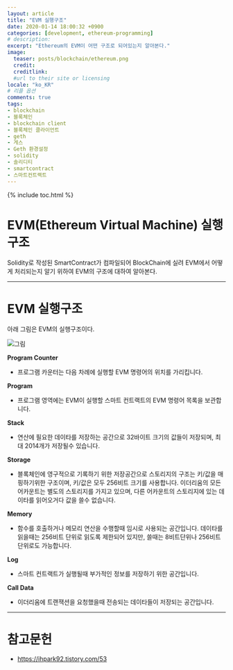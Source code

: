 ```yaml
---
layout: article
title: "EVM 실행구조"
date: 2020-01-14 18:00:32 +0900
categories: [development, ethereum-programming]
# description: 
excerpt: "Ethereum의 EVM이 어떤 구조로 되어있는지 알아본다."
image:
  teaser: posts/blockchain/ethereum.png
  credit: 
  creditlink: 
  #url to their site or licensing
locale: "ko_KR"
# 리플 옵션
comments: true
tags:
- blockchain
- 블록체인
- blockchain client
- 블록체인 클라이언트
- geth
- 게스
- Geth 환경설정
- solidity
- 솔리디티
- smartcontract
- 스마트컨트랙트
---
```

{% include toc.html %}

# EVM(Ethereum Virtual Machine) 실행구조
Solidity로 작성된 SmartContract가 컴파일되어 BlockChain에 실려 EVM에서 어떻게 처리되는지 알기 위하여 EVM의 구조에 대하여 알아본다.

---

# EVM 실행구조
아래 그림은 EVM의 실행구조이다.  

![그림](/images/img/blockchain-ethereum/EVM구조/EVM구조.png)

**Program Counter**  
   - 프로그램 카운터는 다음 차례에 실행할 EVM 명령어의 위치를 가리킵니다.  
  

**Program**  
   - 프로그램 영역에는 EVM이 실행할 스마트 컨트랙트의 EVM 명령어 목록을 보관합니다.  
     
  
**Stack**  
   - 연산에 필요한 데이타를 저장하는 공간으로 32바이트 크기의 값들이 저장되며, 최대 2014개가 저장될수 있습니다.    
  
    
**Storage**  
   - 블록체인에 영구적으로 기록하기 위한 저장공간으로 스토리지의 구조는 키/값을 매핑하기위한 구조이며, 키/값은 모두 256비트 크기를 사용합니다. 이더리움의 모든 어카운트는 별도의 스토리지를 가지고 있으며, 다른 어카운트의 스토리지에 있는 데이타를 읽어오거다 값을 쓸수 없습니다.  

  

**Memory**  
   - 함수를 호출하거나 메모리 연산을 수행할때 임시로 사용되는 공간입니다. 데이타를 읽을때는 256비트 단위로 읽도록 제한되어 있지만, 쓸때는 8비트단위나 256비트 단위로도 가능합니다.  
  

**Log**
   - 스마트 컨트랙트가 실행될때 부가적인 정보를 저장하기 위한 공간입니다.   
  
    
**Call Data**
   - 이더리움에 트랜잭션을 요청했을때 전송되는 데이타들이 저장되는 공간입니다.  

---

# 참고문헌
- <https://ihpark92.tistory.com/53>
